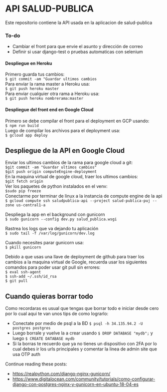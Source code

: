 # API SALUD-PUBLICA

Este repositorio contiene la API usada en la aplicacion de salud-publica

### To-do
- Cambiar el front para que envie el asunto y dirección de correo
- Definir si usar django-test o pruebas automaticas con selenium

#### Despliegue en Heroku
Primero guarda tus cambios:\
`$ git commit -am "Guardar ultimos cambios`\
Para enviar la rama master a Heroku usa:\
`$ git push heroku master`\
Para enviar cualquier otra rama a Heroku usa:\
`$ git push heroku nombrerama:master`

#### Despliegue del front end en Google Cloud
Primero se debe compilar el front para el deployment en GCP usando:\
`$ npm run build`\
Luego de compilar los archivos para el deployment usa:\
`$ gcloud app deploy`

## Despliegue de la API en Google Cloud
Enviar los ultimos cambios de la rama para google cloud a git:\
`$git commit -am "Guardar ultimos cambios"`\
`$git push origin computeEngine-deployment`\
En la maquina virtual de google cloud, traer los ultimos cambios:\
`$git fetch origin`\
Ver los paquetes de python instalados en el venv:\
`$sudo pip freeze`\
Conectarme por terminar de linux a la instancia de compute engine de la api\
`$ gcloud compute ssh saludpublica-api --project salud-publica-puj --zone us-central1-a`

Despliega la app en el background con gunicorn\
`$ sudo gunicorn --config dev.py salud_publica.wsgi`

Rastrea los logs que va dejando tu aplicación\
`$ sudo tail -f /var/log/gunicorn/dev.log`

Cuando necesites parar gunicorn usa:\
`$ pkill gunicorn`

Debido a que usas una llave de deployment de github para traer los cambios
a la maquina virtual de Google, recuerda usar los siguientes comandos para
poder usar git pull sin errores:\
`$ eval ssh-agent`\
`$ ssh-add ~/.ssh/id_rsa`\
`$ git pull`

## Cuando quieras borrar todo
Como recordaras es usual que tengas que borrar todo e iniciar desde cero
por lo cual aqui te van unos tips de como lograrlo:
- Conectate por medio de psql a la BD `$ psql -h 34.135.94.2 -U postgres postgres`
- Luego borrale y vuelve la a crear usando `$ DROP DATABASE "mydb";` y luego `$ CREATE DATABASE mydb`
- Si la borras te recuerdo que ya no tienes un dispositivo con 2FA por lo cual debes ir los urls principales y comentar la linea
de admin site que usa OTP auth


Continue reading these posts:
- https://realpython.com/django-nginx-gunicorn/
- https://www.digitalocean.com/community/tutorials/como-configurar-django-con-postgres-nginx-y-gunicorn-en-ubuntu-18-04-es